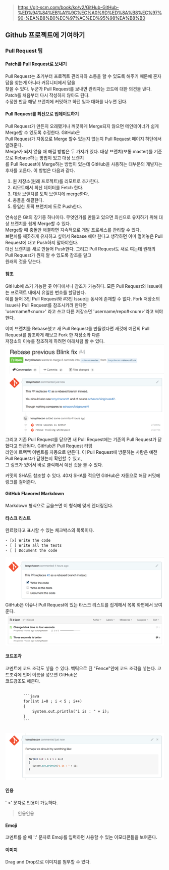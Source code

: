 > https://git-scm.com/book/ko/v2/GitHub-GitHub-%ED%94%84%EB%A1%9C%EC%A0%9D%ED%8A%B8%EC%97%90-%EA%B8%B0%EC%97%AC%ED%95%98%EA%B8%B0

## Github 프로젝트에 기여하기
### Pull Request 팁
#### Patch를 Pull Request로 보내기
Pull Request는 초기부터 프로젝트 관리자와 소통을 할 수 있도록 해주기 때문에 혼자 답을 찾는게 아니라 커뮤니티에서 답을<br> 찾을 수 있다. 누군가 Pull Request를 보내면 관리자는 코드에 대한 의견을 낸다. Patch를 처음부터 다시 작성하지 않아도 된다.<br> 수정한 만큼 해당 브랜치에 커밋하고 하던 일과 대화를 나누면 된다.

#### Pull Request를 최신으로 업데이트하기
Pull Request가 만든지 오래됐거나 깨끗하게 Merge되지 않으면 메인테이너가 쉽게 Merge할 수 있도록 수정한다. GitHub은 <br> Pull Request가 자동으로 Merge 할수 있는지 없는지 Pull Request 페이지 하단에서 알려준다.<br>
Merge가 되지 않을 때 해결 방법은 두 가지가 있다. 대상 브랜치(보통 master)를 기준으로 Rebase하는 방법이 있고 대상 브랜치<br>를 Pull Request에 Merge하는 방법이 있는데 GitHub을 사용하는 대부분의 개발자는 후자를 고른다. 이 방법은 다음과 같다.

1. 원 저장소(원래 프로젝트)를 리모트로 추가한다.
2. 리모트에서 최신 데이터를 Fetch 한다.
3. 대상 브랜치를 토픽 브랜치에 merge한다.
4. 충돌을 해결한다.
5. 동일한 토픽 브랜치에 도로 Push한다.

연속성은 Git의 장기중 하나이다. 무엇인가를 만들고 있으면 최신으로 유지하기 위해 대상 브랜치를 쉽게 Merge할 수 있다.<br> Merge할 때 충돌만 해결하면 지속적으로 개발 프로세스를 관리할 수 있다.<br>
브랜치를 깨끗하게 유지하고 싶어서 Rebase 해야 한다고 생각하면 이미 열어놓은 Pull Request에 대고 Push하지 말아야한다.<br> 대신 브랜치를 새로 만들어 Push한다. 그리고 Pull Request도 새로 여는데 원래의 Pull Request가 뭔지 알 수 있도록 참조를 달고<br> 원래의 것을 닫는다.

#### 참조
GitHub에 쓰기 가능한 곳 어디에서나 참조가 가능하다. 모든 Pull Request와 Issue에는 프로젝트 내에서 유일한 번호를 할당한다.<br> 예를 들어 3인 Pull Request와 #3인 Issue는 동시에 존재할 수 없다. Fork 저장소의 Isuue나 Pull Request를 참조시키려 한다면<br> 'username#<<z>num>' 라고 쓰고 다른 저장소면 'username/repo#<<z>num>'라고 써야한다.<br>

이미 브랜치를 Rebase했고 새 Pull Request를 만들었다면 새것에 예전의 Pull Request를 참조하게 해보고 Fork 한 저장소와 다른<br> 저장소의 이슈를 참조하게 하려면 아래처럼 할 수 있다.
![mentions-02-render](./pic/mentions-02-render.png)<br>
그리고 기존 Pull Request를 닫으면 새 Pull Request에는 기존의 Pull Request가 닫혔다고 언급된다. GitHub은 Pull Request 타임<br>라인에 트랙백 이벤트를 자동으로 만든다. 이 Pull Request에 방문하는 사람은 예전 Pull Request가 닫혔는지 확인할 수 있고, <br> 그 링크가 있어서 바로 클릭해서 예전 것을 볼 수 있다.

커밋의 SHA도 참조할 수 있다. 40자 SHA를 적으면 GitHub은 자동으로 해당 커밋에 링크를 걸어준다.

#### GitHub Flavored Markdown
Markdown 형식으로 글을쓰면 이 형식에 맞게 렌더링된다.

#### 타스크 리스트
완료했다고 표시할 수 있는 체크박스의 목록이다.

    - [x] Write the code
    - [ ] Write all the tests
    - [ ] Document the code

![markdown-02-tasks](./pic/markdown-02-tasks.png)<br>
GitHub은 이슈나 Pull Request에 있는 타스크 리스트를 집계해서 목록 화면에서 보여준다.<br>
![markdown-03-task-summary](./pic/markdown-03-task-summary.png)<br>

#### 코드조각
코멘트에 코드 조각도 넣을 수 있다. 백틱으로 된 "Fence"안에 코드 조각을 넣는다. 코드조각에 언어 이름을 넣으면 GitHub은<br> 코드강조도 해준다.
<pre>
    <code>
        ```java
        for(int i=0 ; i < 5 ; i++)
        {
            System.out.println("i is : " + i);
        }
        ```
    </code> 
</pre>
![markdown-04-fenced-code](./pic/markdown-04-fenced-code.png)<br>

#### 인용
' >' 문자로 인용이 가능하다.
> 인용인용

#### Emoji
코멘트를 쓸 때 ':' 문자로 Emoji를 입력하면 사용할 수 있는 이모티콘들을 보여준다.

#### 이미지
Drag and Drop으로 이미지를 첨부할 수 있다.



